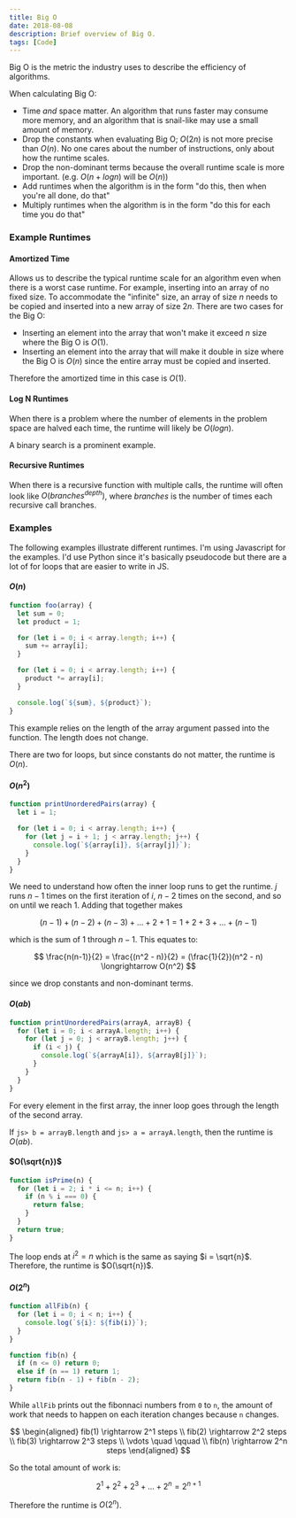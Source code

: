 ```yaml
---
title: Big O
date: 2018-08-08
description: Brief overview of Big O.
tags: [Code]
---
```


Big O is the metric the industry uses to describe the efficiency of algorithms.

When calculating Big O:

- Time _and_ space matter. An algorithm that runs faster may consume more memory, and an algorithm that is snail-like may use a small amount of memory.
- Drop the constants when evaluating Big O; $O(2n)$ is not more precise than $O(n)$. No one cares about the number of instructions, only about how the runtime scales.
- Drop the non-dominant terms because the overall runtime scale is more important. (e.g. $O(n + log n)$ will be $O(n)$)
- Add runtimes when the algorithm is in the form "do this, then when you're all done, do that"
- Multiply runtimes when the algorithm is in the form "do this for each time you do that"

### Example Runtimes

#### Amortized Time

Allows us to describe the typical runtime scale for an algorithm even when there is a worst case runtime. For example, inserting into an array of no fixed size. To accommodate the "infinite" size, an array of size $n$ needs to be copied and inserted into a new array of size $2n$. There are two cases for the Big O:

- Inserting an element into the array that won't make it exceed $n$ size where the Big O is $O(1)$.
- Inserting an element into the array that will make it double in size where the Big O is $O(n)$ since the entire array must be copied and inserted.

Therefore the amortized time in this case is $O(1)$.

#### Log N Runtimes

When there is a problem where the number of elements in the problem space are halved each time, the runtime will likely be $O(log n)$.

A binary search is a prominent example.

#### Recursive Runtimes

When there is a recursive function with multiple calls, the runtime will often look like $O(branches^{depth})$, where $branches$ is the number of times each recursive call branches.

### Examples

The following examples illustrate different runtimes. I'm using Javascript for the examples. I'd use Python since it's basically pseudocode but there are a lot of for loops that are easier to write in JS.

#### $O(n)$

```js
function foo(array) {
  let sum = 0;
  let product = 1;

  for (let i = 0; i < array.length; i++) {
    sum += array[i];
  }

  for (let i = 0; i < array.length; i++) {
    product *= array[i];
  }

  console.log(`${sum}, ${product}`);
}
```

This example relies on the length of the array argument passed into the function. The length does not change.

There are two for loops, but since constants do not matter, the runtime is $O(n)$.

#### $O(n^2)$

```js
function printUnorderedPairs(array) {
  let i = 1;

  for (let i = 0; i < array.length; i++) {
    for (let j = i + 1; j < array.length; j++) {
      console.log(`${array[i]}, ${array[j]}`);
    }
  }
}
```

We need to understand how often the inner loop runs to get the runtime. $j$ runs $n-1$ times on the first iteration of $i$, $n-2$ times on the second, and so on until we reach $1$. Adding that together makes

$$
(n-1) + (n-2) + (n-3) + ... + 2 + 1 = 1 + 2 + 3 + ... + (n-1)
$$

which is the sum of 1 through $n-1$. This equates to:

$$
\frac{n(n-1)}{2} = \frac{(n^2 - n)}{2} = (\frac{1}{2})(n^2 - n) \longrightarrow O(n^2)
$$

since we drop constants and non-dominant terms.

#### $O(ab)$

```js
function printUnorderedPairs(arrayA, arrayB) {
  for (let i = 0; i < arrayA.length; i++) {
    for (let j = 0; j < arrayB.length; j++) {
      if (i < j) {
        console.log(`${arrayA[i]}, ${arrayB[j]}`);
      }
    }
  }
}
```

For every element in the first array, the inner loop goes through the length of the second array.

If `js> b = arrayB.length` and `js> a = arrayA.length`, then the runtime is $O(ab)$.

#### $O(\sqrt{n})$

```js
function isPrime(n) {
  for (let i = 2; i * i <= n; i++) {
    if (n % i === 0) {
      return false;
    }
  }
  return true;
}
```

The loop ends at $i^2 = n$ which is the same as saying $i = \sqrt{n}$. Therefore, the runtime is $O(\sqrt{n})$.

#### $O(2^n)$

```js
function allFib(n) {
  for (let i = 0; i < n; i++) {
    console.log(`${i}: ${fib(i)}`);
  }
}

function fib(n) {
  if (n <= 0) return 0;
  else if (n == 1) return 1;
  return fib(n - 1) + fib(n - 2);
}
```

While `allFib` prints out the fibonnaci numbers from `0` to `n`, the amount of work that needs to happen on each iteration changes because `n` changes.

$$
\begin{aligned}
fib(1) \rightarrow 2^1 steps \\
fib(2) \rightarrow 2^2 steps \\
fib(3) \rightarrow 2^3 steps \\
\vdots \quad \qquad \\
fib(n) \rightarrow 2^n steps
\end{aligned}
$$

So the total amount of work is:

$$
2^1 + 2^2 + 2^3 + ... + 2^n = 2^{n+1}
$$

Therefore the runtime is $O(2^n)$.
